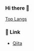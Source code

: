 ### Hi there 👋

[Top Langs](https://github-readme-stats.vercel.app/api/top-langs/?username=yutaroud&layout=compact)

### 🔗 Link
* [Qiita](https://qiita.com/yutaroud)
